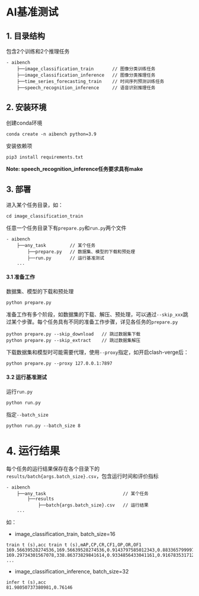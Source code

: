 # AI基准测试

## 1. 目录结构
包含2个训练和2个推理任务
```
- aibench
    ├──image_classification_train       // 图像分类训练任务
    ├──image_classification_inference   // 图像分类推理任务
    ├──time_series_forecasting_train    // 时间序列预测训练任务
    ├──speech_recognition_inference     // 语音识别推理任务
```

## 2. 安装环境
创建conda环境
```
conda create -n aibench python=3.9
```
安装依赖项
```
pip3 install requirements.txt
```
**Note: speech_recognition_inference任务要求具有make**

## 3. 部署
进入某个任务目录，如：
```
cd image_classification_train
```

任意一个任务目录下有`prepare.py`和`run.py`两个文件
```
- aibench
    ├──any_task         // 某个任务
        ├──prepare.py   // 数据集、模型的下载和预处理
        ├──run.py       // 运行基准测试
    ...
```
#### 3.1 准备工作

数据集、模型的下载和预处理
```
python prepare.py
```
准备工作有多个阶段，如数据集的下载、解压、预处理，可以通过`--skip_xxx`跳过某个步骤。每个任务具有不同的准备工作步骤，详见各任务的`prepare.py`
```
python prepare.py --skip_download   // 跳过数据集下载
python prepare.py --skip_extract    // 跳过数据集解压
```
下载数据集和模型时可能需要代理，使用`--proxy`指定，如开启clash-verge后：
```
python prepare.py --proxy 127.0.0.1:7897
```
#### 3.2 运行基准测试
运行`run.py`
```
python run.py
```
指定`--batch_size`
```
python run.py --batch_size 8
```
# 4. 运行结果
每个任务的运行结果保存在各个目录下的`results/batch{args.batch_size}.csv`，包含运行时间和评价指标
```
- aibench
    ├──any_task                             // 某个任务
        ├──results
            ├──batch{args.batch_size}.csv   // 运行结果
    ...
```
如：
* image_classification_train, batch_size=16
```
train t (s),acc train t (s),mAP,CP,CR,CF1,OP,OR,OF1
169.56639528274536,169.56639528274536,0.9143797585012343,0.8833657999977961,0.8031335897948647,0.8413412425147263,0.8928304146085916,0.8505632396977043,0.8711844603475974
169.29734301567078,338.86373829841614,0.9334856433041161,0.916783531712492,0.8333048658747406,0.8730532457481419,0.9365325077399381,0.8626835876229859,0.8980924812588139
...
```
* image_classification_inference, batch_size=32
```
infer t (s),acc
81.98050737380981,0.76146
```